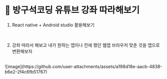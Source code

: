 #  🚗 방구석코딩 유튜브 강좌 따라해보기 

1. React native + Android studio 활용해보기
   
<br/>

2. 강좌 따라서 해보고 내가 원하는 앱이나 전에 했던 웹앱 브라우저 맞춘 것을 앱으로 변환해보자 
<br/>
![image](https://github.com/user-attachments/assets/a198d18e-aacb-4838-b6e2-2f4c6fb51767)

